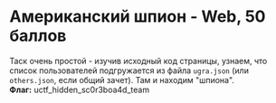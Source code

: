 # Американский шпион - Web, 50 баллов
Таск очень простой - изучив исходный код страницы, узнаем, что список пользователей подгружается из файла `ugra.json` (или `others.json`, если общий зачет). Там и находим "шпиона". <br>
**Флаг:** uctf_hidden_sc0r3boa4d_team

